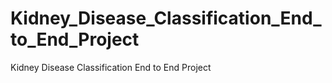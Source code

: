 # Kidney_Disease_Classification_End_to_End_Project
Kidney Disease Classification End to End Project
